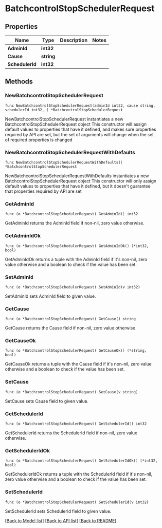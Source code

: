 # BatchcontrolStopSchedulerRequest

## Properties

Name | Type | Description | Notes
------------ | ------------- | ------------- | -------------
**AdminId** | **int32** |  | 
**Cause** | **string** |  | 
**SchedulerId** | **int32** |  | 

## Methods

### NewBatchcontrolStopSchedulerRequest

`func NewBatchcontrolStopSchedulerRequest(adminId int32, cause string, schedulerId int32, ) *BatchcontrolStopSchedulerRequest`

NewBatchcontrolStopSchedulerRequest instantiates a new BatchcontrolStopSchedulerRequest object
This constructor will assign default values to properties that have it defined,
and makes sure properties required by API are set, but the set of arguments
will change when the set of required properties is changed

### NewBatchcontrolStopSchedulerRequestWithDefaults

`func NewBatchcontrolStopSchedulerRequestWithDefaults() *BatchcontrolStopSchedulerRequest`

NewBatchcontrolStopSchedulerRequestWithDefaults instantiates a new BatchcontrolStopSchedulerRequest object
This constructor will only assign default values to properties that have it defined,
but it doesn't guarantee that properties required by API are set

### GetAdminId

`func (o *BatchcontrolStopSchedulerRequest) GetAdminId() int32`

GetAdminId returns the AdminId field if non-nil, zero value otherwise.

### GetAdminIdOk

`func (o *BatchcontrolStopSchedulerRequest) GetAdminIdOk() (*int32, bool)`

GetAdminIdOk returns a tuple with the AdminId field if it's non-nil, zero value otherwise
and a boolean to check if the value has been set.

### SetAdminId

`func (o *BatchcontrolStopSchedulerRequest) SetAdminId(v int32)`

SetAdminId sets AdminId field to given value.


### GetCause

`func (o *BatchcontrolStopSchedulerRequest) GetCause() string`

GetCause returns the Cause field if non-nil, zero value otherwise.

### GetCauseOk

`func (o *BatchcontrolStopSchedulerRequest) GetCauseOk() (*string, bool)`

GetCauseOk returns a tuple with the Cause field if it's non-nil, zero value otherwise
and a boolean to check if the value has been set.

### SetCause

`func (o *BatchcontrolStopSchedulerRequest) SetCause(v string)`

SetCause sets Cause field to given value.


### GetSchedulerId

`func (o *BatchcontrolStopSchedulerRequest) GetSchedulerId() int32`

GetSchedulerId returns the SchedulerId field if non-nil, zero value otherwise.

### GetSchedulerIdOk

`func (o *BatchcontrolStopSchedulerRequest) GetSchedulerIdOk() (*int32, bool)`

GetSchedulerIdOk returns a tuple with the SchedulerId field if it's non-nil, zero value otherwise
and a boolean to check if the value has been set.

### SetSchedulerId

`func (o *BatchcontrolStopSchedulerRequest) SetSchedulerId(v int32)`

SetSchedulerId sets SchedulerId field to given value.



[[Back to Model list]](../README.md#documentation-for-models) [[Back to API list]](../README.md#documentation-for-api-endpoints) [[Back to README]](../README.md)


